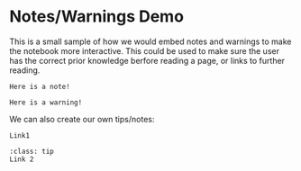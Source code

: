 
# Notes/Warnings Demo
This is a small sample of how we would embed notes and warnings to make the notebook more interactive. This could be used to make sure the user has the correct prior knowledge berfore reading a page, or links to further reading. 


```{note}
Here is a note!
```

```{warning}
Here is a warning!
```

We can also create our own tips/notes:

```{admonition} Read Next
Link1

```

`````{admonition} Further Reading on this topic
:class: tip
Link 2
`````